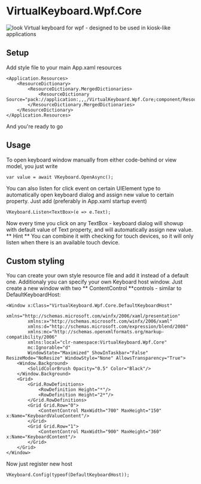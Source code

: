 # VirtualKeyboard.Wpf.Core
![look](look.png)
Virtual keyboard for wpf - designed to be used in kiosk-like applications

## Setup
Add style file to your main App.xaml resources
```
<Application.Resources>
	<ResourceDictionary>
		<ResourceDictionary.MergedDictionaries>
			<ResourceDictionary Source="pack://application:,,,/VirtualKeyboard.Wpf.Core;component/ResourceDictionaries/DefaultStyles.xaml"/>
		</ResourceDictionary.MergedDictionaries>
	</ResourceDictionary>
</Application.Resources>
```
And you're ready to go

## Usage
To open keyboard window manually from either code-behind or view model, you just write
```
var value = await VKeyboard.OpenAsync();
```
You can also listen for click event on certain UIElement type to automatically open keyboard dialog and assign new value to certain property.
Just add (preferably in App.xaml startup event)
```
VKeyboard.Listen<TextBox>(e => e.Text);
```
Now every time you click on any TextBox - keyboard dialog will showup with default value of Text property, and will automatically assign new value.
** Hint ** You can combine it with checking for touch devices, so it will only listen when there is an available touch device.

## Custom styling
You can create your own style resource file and add it instead of a default one.
Additionaly you can specify your own Keyboard host window. Just create a new window with two ** ContentControl **controls - similar to DefaultKeyboardHost:
```
<Window x:Class="VirtualKeyboard.Wpf.Core.DefaultKeyboardHost"
        xmlns="http://schemas.microsoft.com/winfx/2006/xaml/presentation"
        xmlns:x="http://schemas.microsoft.com/winfx/2006/xaml"
        xmlns:d="http://schemas.microsoft.com/expression/blend/2008"
        xmlns:mc="http://schemas.openxmlformats.org/markup-compatibility/2006"
        xmlns:local="clr-namespace:VirtualKeyboard.Wpf.Core"
        mc:Ignorable="d"
        WindowState="Maximized" ShowInTaskbar="False" ResizeMode="NoResize" WindowStyle="None" AllowsTransparency="True">
    <Window.Background>
        <SolidColorBrush Opacity="0.5" Color="Black"/>
    </Window.Background>
    <Grid>
        <Grid.RowDefinitions>
            <RowDefinition Height="*"/>
            <RowDefinition Height="2*"/>
        </Grid.RowDefinitions>
        <Grid Grid.Row="0">
            <ContentControl MaxWidth="700" MaxHeight="150" x:Name="KeyboardValueContent"/>
        </Grid>
        <Grid Grid.Row="1">
            <ContentControl MaxWidth="900" MaxHeight="360" x:Name="KeyboardContent"/>
        </Grid>
    </Grid>
</Window>
```
Now just register new host
```
VKeyboard.Config(typeof(DefaultKeyboardHost));
```